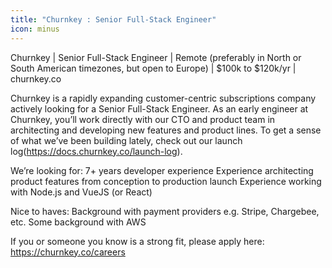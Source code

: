 ```yaml
---
title: "Churnkey : Senior Full-Stack Engineer"
icon: minus
---
```

Churnkey | Senior Full-Stack Engineer | Remote (preferably in North or South American timezones, but open to Europe) | $100k to $120k&#x2F;yr | churnkey.co

Churnkey is a rapidly expanding customer-centric subscriptions company actively looking for a Senior Full-Stack Engineer. As an early engineer at Churnkey, you’ll work directly with our CTO and product team in architecting and developing new features and product lines. To get a sense of what we’ve been building lately, check out our launch log(<a href="https:&#x2F;&#x2F;docs.churnkey.co&#x2F;launch-log" rel="nofollow">https:&#x2F;&#x2F;docs.churnkey.co&#x2F;launch-log</a>).

We’re looking for:
7+ years developer experience
Experience architecting product features from conception to production launch
Experience working with Node.js and VueJS (or React)

Nice to haves:
Background with payment providers e.g. Stripe, Chargebee, etc.
Some background with AWS

If you or someone you know is a strong fit, please apply here: <a href="https:&#x2F;&#x2F;churnkey.co&#x2F;careers" rel="nofollow">https:&#x2F;&#x2F;churnkey.co&#x2F;careers</a>
